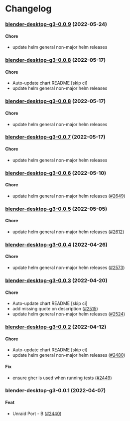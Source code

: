 # Changelog<br>


<a name="blender-desktop-g3-0.0.9"></a>
### [blender-desktop-g3-0.0.9](https://github.com/truecharts/apps/compare/blender-desktop-g3-0.0.8...blender-desktop-g3-0.0.9) (2022-05-24)

#### Chore

* update helm general non-major helm releases



<a name="blender-desktop-g3-0.0.8"></a>
### [blender-desktop-g3-0.0.8](https://github.com/truecharts/apps/compare/blender-desktop-g3-0.0.7...blender-desktop-g3-0.0.8) (2022-05-17)

#### Chore

* Auto-update chart README [skip ci]
* update helm general non-major helm releases



<a name="blender-desktop-g3-0.0.8"></a>
### [blender-desktop-g3-0.0.8](https://github.com/truecharts/apps/compare/blender-desktop-g3-0.0.7...blender-desktop-g3-0.0.8) (2022-05-17)

#### Chore

* update helm general non-major helm releases



<a name="blender-desktop-g3-0.0.7"></a>
### [blender-desktop-g3-0.0.7](https://github.com/truecharts/apps/compare/blender-desktop-g3-0.0.6...blender-desktop-g3-0.0.7) (2022-05-17)

#### Chore

* update helm general non-major helm releases



<a name="blender-desktop-g3-0.0.6"></a>
### [blender-desktop-g3-0.0.6](https://github.com/truecharts/apps/compare/blender-desktop-g3-0.0.5...blender-desktop-g3-0.0.6) (2022-05-10)

#### Chore

* update helm general non-major helm releases ([#2649](https://github.com/truecharts/apps/issues/2649))



<a name="blender-desktop-g3-0.0.5"></a>
### [blender-desktop-g3-0.0.5](https://github.com/truecharts/apps/compare/blender-desktop-g3-0.0.4...blender-desktop-g3-0.0.5) (2022-05-05)

#### Chore

* update helm general non-major helm releases ([#2612](https://github.com/truecharts/apps/issues/2612))



<a name="blender-desktop-g3-0.0.4"></a>
### [blender-desktop-g3-0.0.4](https://github.com/truecharts/apps/compare/blender-desktop-g3-0.0.3...blender-desktop-g3-0.0.4) (2022-04-26)

#### Chore

* update helm general non-major helm releases ([#2573](https://github.com/truecharts/apps/issues/2573))



<a name="blender-desktop-g3-0.0.3"></a>
### [blender-desktop-g3-0.0.3](https://github.com/truecharts/apps/compare/blender-desktop-g3-0.0.2...blender-desktop-g3-0.0.3) (2022-04-20)

#### Chore

* Auto-update chart README [skip ci]
* add missing quote on description ([#2515](https://github.com/truecharts/apps/issues/2515))
* update helm general non-major helm releases ([#2524](https://github.com/truecharts/apps/issues/2524))



<a name="blender-desktop-g3-0.0.2"></a>
### [blender-desktop-g3-0.0.2](https://github.com/truecharts/apps/compare/blender-desktop-g3-0.0.1...blender-desktop-g3-0.0.2) (2022-04-12)

#### Chore

* Auto-update chart README [skip ci]
* update helm general non-major helm releases ([#2480](https://github.com/truecharts/apps/issues/2480))

#### Fix

* ensure ghcr is used when running tests ([#2449](https://github.com/truecharts/apps/issues/2449))



<a name="blender-desktop-g3-0.0.1"></a>
### blender-desktop-g3-0.0.1 (2022-04-07)

#### Feat

* Unraid Port - B ([#2440](https://github.com/truecharts/apps/issues/2440))
